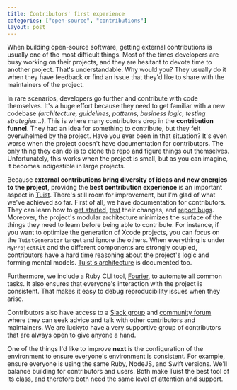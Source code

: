 ```yaml
---
title: Contributors' first experience
categories: ["open-source", "contributions"]
layout: post
---
```


When building open-source software,
getting external contributions is usually one of the most difficult things.
Most of the times developers are busy working on their projects,
and they are hesitant to devote time to another project.
That's understandable.
Why would you?
They usually do it when they have feedback or find an issue that they'd like to share with the maintainers of the project.

In rare scenarios,
developers go further and contribute with code themselves.
It's a huge effort because they need to get familiar with a new codebase _(architecture, guidelines, patterns, business logic, testing strategies...)_.
This is where many contributors drop in the **contribution funnel**.
They had an idea for something to contribute,
but they felt overwhelmed by the project.
Have you ever been in that situation?
It's even worse when the project doesn't have documentation for contributors.
The only thing they can do is to clone the repo and figure things out themselves.
Unfortunately,
this works when the project is small,
but as you can imagine,
it becomes indigestible in large projects.

Because **external contributions bring diversity of ideas and new energies to the project**,
providng the **best contribution experience** is an important aspect in [Tuist](https://tuist.io).
There's still room for improvement,
but I'm glad of what we've achieved so far.
First of all,
we have documentation for contributors.
They can learn how to [get started](https://docs.tuist.io/contributors/get-started/),
[test](https://docs.tuist.io/contributors/testing-strategy) their changes,
and [report bugs](https://docs.tuist.io/contributors/reporting-bugs).
Moreover,
the project's modular architecture minimizes the surface of the things they need to learn before being able to contribute.
For instance,
if you want to optimize the generation of Xcode projects,
you can focus on the `TuistGenerator` target and ignore the others.
When everything is under `MyProjectKit` and the different components are strongly coupled,
contributors have a hard time reasoning about the project's logic and forming mental models.
[Tuist's architecture](https://docs.tuist.io/contributors/architecture) is documented too.

Furthermore,
we include a Ruby CLI tool,
[Fourier](https://github.com/tuist/tuist/tree/main/projects/fourier),
to automate all common tasks.
It also ensures that everyone's interaction with the project is consistent.
That makes it easy to debug reproducibility issues when they arise.

Contributors also have access to a [Slack group](https://join.slack.com/t/tuistapp/shared_invite/zt-g38gajhj-D6LLakrPnVCy4sLm24KxaQ) and [community forum](https://github.com/tuist/tuist/discussions) where they can seek advice and talk with other contributors and maintainers.
We are luckyto have a very supportive group of contributors that are always open to give anyone a hand.

One of the things I'd like to improve **next** is the configuration of the environment to ensure everyone's environment is consistent.
For example, ensure everyone is using the same Ruby, NodeJS, and Swift versions.
We'll balance building for contributors and users.
Both make Tuist the best tool of its class, 
and therefore both need the same level of attention and support.
